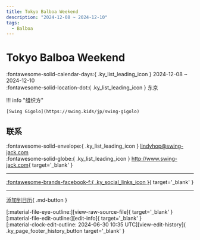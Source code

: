 ```yaml
---
title: Tokyo Balboa Weekend
description: "2024-12-08 ~ 2024-12-10"
tags:
  - Balboa
---
```


# Tokyo Balboa Weekend 

:fontawesome-solid-calendar-days:{ .ky_list_leading_icon } 2024-12-08 ~ 2024-12-10  
:fontawesome-solid-location-dot:{ .ky_list_leading_icon } 东京  

!!! info "组织方"

    [Swing Gigolo](https://swing.kids/jp/swing-gigolo)  

## 联系

:fontawesome-solid-envelope:{ .ky_list_leading_icon } <lindyhop@swing-jack.com>  
:fontawesome-solid-globe:{ .ky_list_leading_icon } <http://www.swing-jack.com>{ target='_blank' }  

---

 [:fontawesome-brands-facebook-f:{ .ky_social_links_icon }](https://www.facebook.com/profile.php?id=100063004610645){ target='_blank' }

---

[添加到日历](https://swing.news/ics/zh-Hans/2024/jp/tokyo-balboa-weekend-2024.ics){ .md-button }

<div class="ky_page_footer" markdown>
<div class="ky_page_footer_trailing" markdown="span">
[:material-file-eye-outline:][view-raw-source-file]{ target='_blank' }
[:material-file-edit-outline:][edit-info]{ target='_blank' }
</div>
<div class="ky_page_footer_leading" markdown="span">
[:material-clock-edit-outline: 2024-06-30 10:35 UTC][view-edit-history]{ .ky_page_footer_history_button target='_blank' }
</div>
</div>

[view-raw-source-file]: https://github.com/swingdance/events/blob/main/2024/jp/tokyo-balboa-weekend-2024.json "查看原始源文件"
[edit-info]: https://github.com/swingdance/events/issues/new?assignees=&labels=update+event&projects=&template=03-update_entity.yml&title=%5B2024%2Fjp%5D%20Tokyo%20Balboa%20Weekend&region=jp&year=2024&id=tokyo-balboa-weekend-2024&name=Tokyo%20Balboa%20Weekend&org_id=swing-gigolo "编辑信息"

[view-edit-history]: https://github.com/swingdance/events/commits/main/2024/jp/tokyo-balboa-weekend-2024.json "查看编辑历史"
